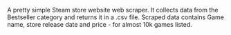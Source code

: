 A pretty simple Steam store website web scraper.
It collects data from the Bestseller category and returns it in a .csv file.
Scraped data contains Game name, store release date and price - for almost 10k games listed.
